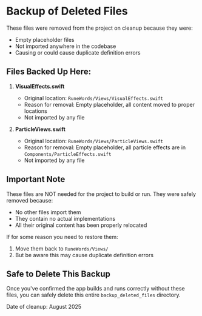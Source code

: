 # Backup of Deleted Files

These files were removed from the project on cleanup because they were:
- Empty placeholder files
- Not imported anywhere in the codebase
- Causing or could cause duplicate definition errors

## Files Backed Up Here:

1. **VisualEffects.swift** 
   - Original location: `RuneWords/Views/VisualEffects.swift`
   - Reason for removal: Empty placeholder, all content moved to proper locations
   - Not imported by any file

2. **ParticleViews.swift**
   - Original location: `RuneWords/Views/ParticleViews.swift`  
   - Reason for removal: Empty placeholder, all particle effects are in `Components/ParticleEffects.swift`
   - Not imported by any file

## Important Note

These files are NOT needed for the project to build or run. They were safely removed because:
- No other files import them
- They contain no actual implementations
- All their original content has been properly relocated

If for some reason you need to restore them:
1. Move them back to `RuneWords/Views/`
2. But be aware this may cause duplicate definition errors

## Safe to Delete This Backup

Once you've confirmed the app builds and runs correctly without these files, you can safely delete this entire `backup_deleted_files` directory.

Date of cleanup: August 2025
